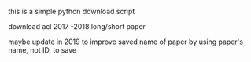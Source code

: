 this is a simple python download script

download acl 2017 -2018 long/short paper

maybe update in 2019 to improve saved name of paper by using paper's name, not ID, to save

